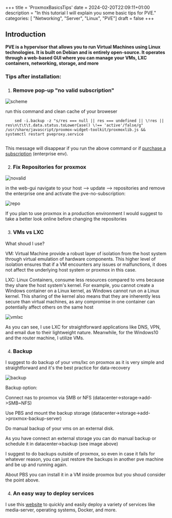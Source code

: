 +++
title = 'ProxmoxBasicsTips'
date = 2024-02-20T22:09:11+01:00
description = "In this tutorial I will explain you some basic tips for PVE."
categories: [ "Networking", "Server", "Linux", "PVE"]
draft = false
+++


## Introduction

**PVE is a hypervisor that allows you to run Virtual Machines using Linux technologies. It is built on Debian and is entirely open-source. It operates through a web-based GUI where you can manage your VMs, LXC containers, networking, storage, and more**

### Tips after installation:

1) ### Remove pop-up "no valid subscription" 

![scheme](/pvebasic/image.png)

run this command and clean cache of your broweser 

```
    sed -i.backup -z "s/res === null || res === undefined || \!res || res\n\t\t\t.data.status.toLowerCase() \!== 'active'/false/g" /usr/share/javascript/proxmox-widget-toolkit/proxmoxlib.js && systemctl restart pveproxy.service 


```

This message will disappear if you run the above command or if [purchase a subscription](https://www.proxmox.com/en/proxmox-virtual-environment/pricing) (enterprise env).

2) ### Fix Repositories for proxmox

![novalid](/pvebasic/novalid.png)

in the web-gui navigate to your host --> update --> repositories and remove the enterprise one and activate the pve-no-subscription:

![repo](/pvebasic/repo.png)

If you plan to use proxmox in a production environment I would suggest to take a better look online before changing the repositories

3) ### VMs vs LXC


What shoud I use?

VM: Virtual Machine provide a robust layer of isolation from the host system through virtual emulation of hardware components. This higher level of isolation ensures that if a VM encounters any issues or malfunctions, it does not affect the underlying host system or proxmox in this case.

LXC: Linux Containers, consume less resources compared to vms because they share the host system's kernel. For example, you cannot create a Windows container on a Linux kernel, as Windows cannot run on a Linux kernel. This sharing of the kernel also means that they are inherently less secure than virtual machines, as any compromise in one container can potentially affect others on the same host

![vmlxc](/pvebasic/vmlxc.png)

As you can see, I use LXC for straightforward applications like DNS, VPN, and email due to their lightweight nature. Meanwhile, for the Windows10 and the router machine, I utilize VMs.

4) ### Backup

I suggest to do backup of your vms/lxc on proxmox as it is very simple and straightforward and it's the best practice for data-recovery

![backup](/pvebasic/backup.png)

Backup option:

Connect nas to proxmox via SMB or NFS (datacenter->storage->add->SMB~NFS)

Use PBS and mount the backup storage  (datacenter->storage->add->proxmox-backup-server)

Do manual backup of your vms on an external disk.

As you have connect an external storage you can do manual backup or schedule it in datacenter->backup (see image above)

I suggest to do backups outside of proxmox, so even in case it fails for whatever reason, you can just restore the backups in another pve machine and be up and running again.

About PBS you can install it in a VM inside proxmox but you shoud consider the point above. 

4) ### An easy way to deploy services


I use this [website](https://tteck.github.io/Proxmox/) to quickly and easily deploy a variety of services like media-server, operating systems, Docker, and more.
